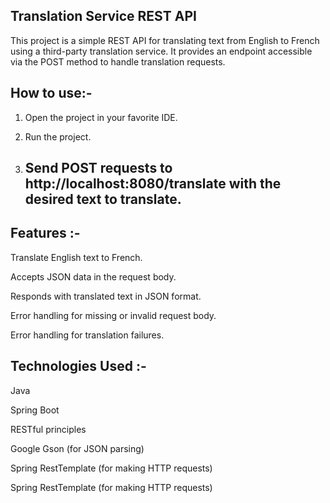 
Translation Service REST API
-
This project is a simple REST API for translating text from English to French using a third-party translation service. It provides an endpoint accessible via the POST method to handle translation requests.

How to use:-
-

1) Open the project in your favorite IDE.

2) Run the project.

3) Send POST requests to http://localhost:8080/translate with the desired text to translate.
   ------------------------------------------------------------------------------------------

Features :-
-

Translate English text to French.

Accepts JSON data in the request body.

Responds with translated text in JSON format.

Error handling for missing or invalid request body.

Error handling for translation failures.



Technologies Used :-
-

Java

Spring Boot

RESTful principles

Google Gson (for JSON parsing)

Spring RestTemplate (for making HTTP requests)

Spring RestTemplate (for making HTTP requests)

